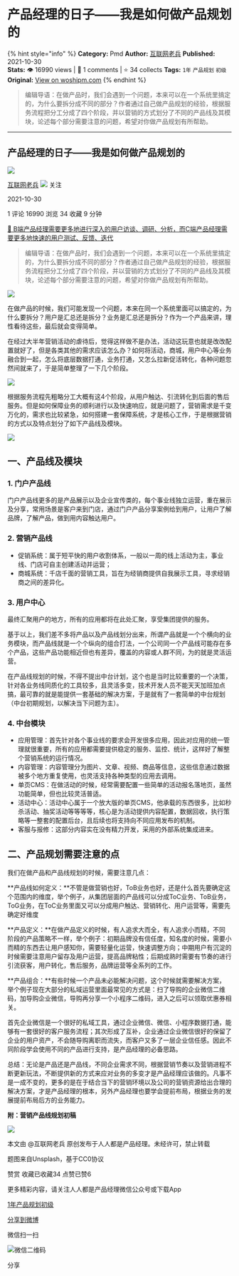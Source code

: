 # 产品经理的日子——我是如何做产品规划的
{% hint style="info" %}
**Category:** Pmd
**Author:** [互联网老兵](https://www.woshipm.com/u/51272)
**Published:** 2021-10-30  
**Stats:** 👁️ 16990 views | 💬 1 comments | ⭐ 34 collects
**Tags:** `1年` `产品规划` `初级`
**Original:** [View on woshipm.com](https://www.woshipm.com/pmd/5190958.html)
{% endhint %}
> 编辑导语：在做产品时，我们会遇到一个问题，本来可以在一个系统里搞定的，为什么要拆分成不同的部分？作者通过自己做产品规划的经验，根据服务流程把分工分成了四个阶段，并以营销的方式划分了不同的产品线及其模块，论述每个部分需要注意的问题，希望对你做产品规划有所帮助。

---

## 产品经理的日子——我是如何做产品规划的

[![](https://static.woshipm.com/view/woshipm_api_def_20231219181500_9358.jpeg?imageView2/1/w/72/h/72/q/100)](https://www.woshipm.com/u/51272)

[互联网老兵](https://www.woshipm.com/u/51272) ![](https://static.woshipm.com/tag/1101_1@2x.png) 关注

2021-10-30

1 评论 16990 浏览 34 收藏 9 分钟

[🔗 B端产品经理需要更多地进行深入的用户访谈、调研、分析，而C端产品经理需要更多地快速的用户测试、反馈、迭代](https://ke.qidianla.com/courses/bcpm)

> 编辑导语：在做产品时，我们会遇到一个问题，本来可以在一个系统里搞定的，为什么要拆分成不同的部分？作者通过自己做产品规划的经验，根据服务流程把分工分成了四个阶段，并以营销的方式划分了不同的产品线及其模块，论述每个部分需要注意的问题，希望对你做产品规划有所帮助。

![](https://image.woshipm.com/wp-files/2021/10/zJtyw8UKYlGRilClNCVJ.jpg)

在做产品的时候，我们可能发现一个问题，本来在同一个系统里面可以搞定的，为什么要拆分？用户是汇总还是拆分？业务是汇总还是拆分？作为一个产品来讲，理性看待这些，最后就会变得简单。

在经过大半年营销活动的虐待后，觉得这样做不是办法，活动这玩意也就是改改配置就好了，但是各类其他的需求应该怎么办？如何将活动，商城，用户中心等业务融合到一起，怎么将底层数据打通，业务打通，又怎么拉新促活转化，各种问题忽然间就来了，于是简单整理了一下几个阶段。

![](https://image.woshipm.com/wp-files/2021/10/g3dd2zHO4VGSQnsdQPP2.png)

根据服务流程先粗略分工大概有这4个阶段，从用户触达、引流转化到后面的售后服务。但是如何保障业务的顺利进行以及快速响应，就是问题了，营销需求是千变万化的，需求也比较紧急，如何搭建一套保障系统，才是核心工作，于是根据营销的方式以及特点划分了如下产品线及模块。

![](https://image.woshipm.com/wp-files/2021/10/QyBPucNY7LOupxqIF5bN.png)

## 一、产品线及模块

### 1\. 门户产品线

门户产品线更多的是产品展示以及企业宣传类的，每个事业线独立运营，重在展示及分享，常用场景是客户来到门店，通过门户产品分享案例给到用户，让用户了解品牌，了解产品，做到用内容触达用户。

### 2\. 营销产品线

*   促销系统：属于短平快的用户收割体系，一般以一周的线上活动为主，事业线、门店可自主创建活动并运营；
*   商城系统：千店千面的营销工具，旨在为经销商提供自我展示工具，寻求经销商之间的差异化。

### 3\. 用户中心

最终汇聚用户的地方，所有的应用都将在此处汇聚，享受集团提供的服务。

基于以上，我们差不多将产品以及产品线划分出来，所谓产品就是一个个横向的业务模块，而产品线就是一个个纵向的组合打法，一个公司同一个产品线可能存在多个产品，这些产品功能相近但也有差异，覆盖的内容或人群不同，为的就是灵活运营。

在产品线规划的时候，不得不提出中台计划，这个也是当时比较重要的一个决策，针对各业务线同质化的工具较多，且灵活多变，技术开发人员不能天天加班加点搞，最可靠的就是能提供一套基础的解决方案，于是就有了一套简单的中台规划（中台初期规划，以解决当下问题为主）。

### 4\. 中台模块

*   应用管理：首先针对各个事业线的要求会开发很多应用，因此对应用的统一管理就很重要，所有的应用都需要提供稳定的服务、监控、统计，这样好了解整个营销系统的运行情况。
*   内容管理：内容管理分为图片、文章、视频、商品等信息，这些信息通过数据被多个地方重复使用，也灵活支持各种类型的应用去调用。
*   单页CMS：在做活动的时候，经常需要配置一些简单的活动报名落地页，虽然功能简单，但也比较灵活普适。
*   活动中心：活动中心属于一个放大版的单页CMS，他承载的东西很多，比如秒杀活动、抽奖活动等等等等，核心是为活动提供内容配置，数据回收，执行策略等一整套的配置后台，且后续也将支持向不同应用发布的机制。
*   客服与报修：这部分内容实在没有精力开发，采用的外部系统集成进来。

## 二、产品规划需要注意的点

我们在做产品和产品线规划的时候，需要注意几点：

**产品线如何定义：**不管是做营销也好，ToB业务也好，还是什么首先要确定这个范围内的维度，举个例子，从集团层面的产品线可以分成ToC业务、ToB业务，ToG业务，在ToC业务里面又可以分成用户触达、营销转化、用户运营等，需要先确定好维度

**产品定义：**在做产品定义的时候，有人追求大而全，有人追求小而精，不同阶段的产品策略不一样，举个例子：初期品牌没有信任度，知名度的时候，需要小而精的东西去让用户感知你，需要轻量化运营，快速调整方向；中期用户有沉淀的时候需要注意用户留存及用户运营，提高品牌粘性；后期成熟时需要有节奏的进行引流获客，用户转化，售后服务，品牌运营等全系列的工作。

**产品组合：**有些时候一个产品未必能解决问题，这个时候就需要解决方案，举个例子现在大部分的私域运营里面最常见的方式是：扫了导购的企业微信二维码，加导购企业微信，导购再分享一个小程序二维码，进入之后可以领取优惠券相关。

首先企业微信是一个很好的私域工具，通过企业微信、微信、小程序数据打通，能够有一套很好的客户服务流程；其次形成了互补，企业通过企业微信很好的保留了企业的用户资产，不会随导购离职而流失，而客户又多了一层企业信任感。因此不同阶段学会使用不同的产品进行支持，是产品经理的必备思路。

总结：无论是产品还是产品线，不同企业需求不同，根据营销节奏以及营销进程不断更新玩法，不断提供新的方式来应对业务的多变才是产品经理应该做的。凡事不是一成不变的，更多的是在于结合当下的营销环境以及公司的营销资源给出合理的解决方案，才是产品经理的根本，另外产品经理也要学会提前布局，根据业务的发展提前布局后方的业务能力。

**附：营销产品线规划初稿**

![](https://image.woshipm.com/wp-files/2021/10/UdeBIXuUFDoty8oBPRdj.png)

本文由 @互联网老兵 原创发布于人人都是产品经理。未经许可，禁止转载

题图来自Unsplash，基于CC0协议

赞赏 收藏已收藏34 点赞已赞6

更多精彩内容，请关注人人都是产品经理微信公众号或下载App

[1年](https://www.woshipm.com/tag/1%e5%b9%b4)[产品规划](https://www.woshipm.com/tag/%e4%ba%a7%e5%93%81%e8%a7%84%e5%88%92)[初级](https://www.woshipm.com/tag/%e5%88%9d%e7%ba%a7)

[分享到微博](https://service.weibo.com/share/share.php?appkey=2775287854&title=产品经理的日子——我是如何做产品规划的&url=https://www.woshipm.com/pmd/5190958.html&pic=https://image.woshipm.com/wp-files/2021/10/zJtyw8UKYlGRilClNCVJ.jpg)

微信扫一扫

![微信二维码](https://api.pwmqr.com/qrcode/create/?url=https://www.woshipm.com/pmd/5190958.html)

分享